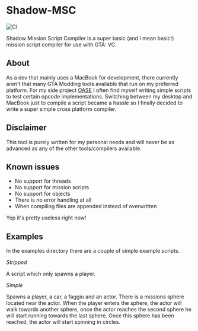 # Shadow-MSC
![CI](https://github.com/KilianSteenman/Shadow-MSC/workflows/CI/badge.svg?branch=master)

Shadow Mission Script Compiler is a super basic (and I mean basic!) mission script compiler for use with GTA: VC.

## About
As a dev that mainly uses a MacBook for development, there currently aren't that many GTA Modding tools available that run on my preferred platform.
For my side project [OASE](https://www.youtube.com/playlist?list=PLOxyV5A-M9P38WibzT8wnz0Teq9oMzqbU) I often find myself writing simple scripts to test certain opcode implementations. Switching between my desktop and MacBook just to compile a script became a hassle so I finally decided to write a super simple cross platform compiler.

## Disclaimer
This tool is purely written for my personal needs and will never be as advanced as any of the other tools/compilers available.

## Known issues
- No support for threads
- No support for mission scripts
- No support for objects
- There is no error handling at all
- When compiling files are appended instead of overwritten

Yep it's pretty useless right now!

## Examples
In the examples directory there are a couple of simple example scripts.

*Stripped*

A script which only spawns a player.

*Simple*

Spawns a player, a car, a faggio and an actor. There is a missions sphere located near the actor. When the player enters the sphere, the actor will walk towards another sphere, once the actor reaches the second sphere he will start running towards the last sphere. Once this sphere has been reached, the actor will start spinning in circles.
